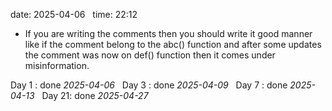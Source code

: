 date: 2025-04-06  
time: 22:12  

- If you are writing the comments then you should write it good manner like if the comment belong to the abc() function and after some updates the comment was now on def() function then it comes under misinformation.

Day 1 : done *2025-04-06*  
Day 3 : done *2025-04-09*  
Day 7 : done *2025-04-13*  
Day 21: done *2025-04-27*